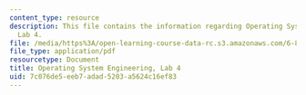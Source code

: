 ```yaml
---
content_type: resource
description: This file contains the information regarding Operating System Engineering,
  Lab 4.
file: /media/https%3A/open-learning-course-data-rc.s3.amazonaws.com/6-828-operating-system-engineering-fall-2012/7c076de5eeb7adad5203a5624c16ef83_MIT6_828F12_lab4.pdf
file_type: application/pdf
resourcetype: Document
title: Operating System Engineering, Lab 4
uid: 7c076de5-eeb7-adad-5203-a5624c16ef83
---
```

